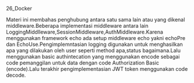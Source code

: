 26_Docker

Materi ini membahas penghubung antara satu sama lain atau yang dikenal middleware.Beberapa implementasi middleware antara lain LoggingMiddlleware,SessionMiddleware,AuthMiddleware.Karena menggunakan framework echo ada setup middleware echo yakni echoPre dan EchoUse.Pengimplemntasian logging digunakan untuk menghasilkan apa yang dilakukan oleh user seperti method apa,status bagaimana.Lalu menggunakan basic authintecation yang menggunakan encode sebagai code pemanggilan untuk data dengan code Authorization Basic (encode).Lalu terakhir pengimplementasian JWT token menggunakan code decode.